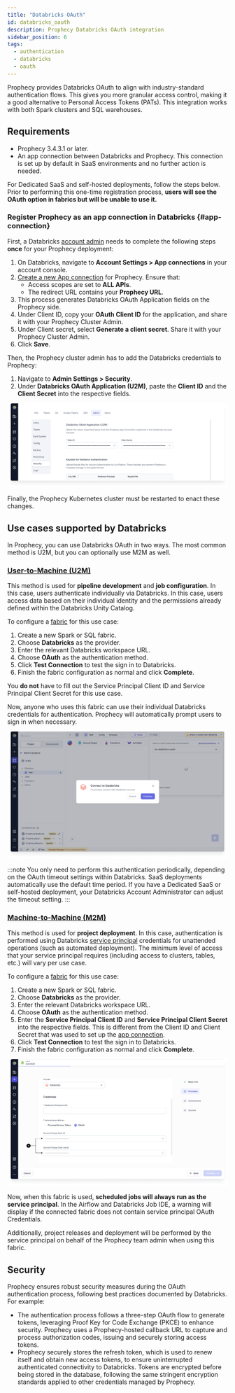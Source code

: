 ```yaml
---
title: "Databricks OAuth"
id: databricks_oauth
description: Prophecy Databricks OAuth integration
sidebar_position: 6
tags:
  - authentication
  - databricks
  - oauth
---
```


Prophecy provides Databricks OAuth to align with industry-standard authentication flows. This gives you more granular access control, making it a good alternative to Personal Access Tokens (PATs). This integration works with both Spark clusters and SQL warehouses.

## Requirements

- Prophecy 3.4.3.1 or later.
- An app connection between Databricks and Prophecy. This connection is set up by default in SaaS environments and no further action is needed.

For Dedicated SaaS and self-hosted deployments, follow the steps below. Prior to performing this one-time registration process, **users will see the OAuth option in fabrics but will be unable to use it.**

### Register Prophecy as an app connection in Databricks {#app-connection}

First, a Databricks [account admin](https://docs.databricks.com/en/admin/index.html#what-are-account-admins) needs to complete the following steps **once** for your Prophecy deployment:

1. On Databricks, navigate to **Account Settings > App connections** in your account console.
1. [Create a new App connection](https://docs.databricks.com/en/integrations/enable-disable-oauth.html#enable-custom-oauth-applications-using-the-databricks-ui) for Prophecy. Ensure that:
   - Access scopes are set to **ALL APIs**.
   - The redirect URL contains your **Prophecy URL**.
1. This process generates Databricks OAuth Application fields on the Prophecy side.
1. Under Client ID, copy your **OAuth Client ID** for the application, and share it with your Prophecy Cluster Admin.
1. Under Client secret, select **Generate a client secret**. Share it with your Prophecy Cluster Admin.
1. Click **Save**.

Then, the Prophecy cluster admin has to add the Databricks credentials to Prophecy:

1. Navigate to **Admin Settings > Security**.
2. Under **Databricks OAuth Application (U2M)**, paste the **Client ID** and the **Client Secret** into the respective fields.

![Security settings in Prophecy](./img/databricks-oauth-admin.png)

Finally, the Prophecy Kubernetes cluster must be restarted to enact these changes.

## Use cases supported by Databricks

In Prophecy, you can use Databricks OAuth in two ways. The most common method is U2M, but you can optionally use M2M as well.

### [User-to-Machine (U2M)](https://docs.databricks.com/en/dev-tools/auth/oauth-u2m.html)

This method is used for **pipeline development** and **job configuration**. In this case, users authenticate individually via Databricks. In this case, users access data based on their individual identity and the permissions already defined within the Databricks Unity Catalog.

To configure a [fabric](docs/concepts/fabrics/fabrics.md) for this use case:

1. Create a new Spark or SQL fabric.
1. Choose **Databricks** as the provider.
1. Enter the relevant Databricks workspace URL.
1. Choose **OAuth** as the authentication method.
1. Click **Test Connection** to test the sign in to Databricks.
1. Finish the fabric configuration as normal and click **Complete**.

You **do not** have to fill out the Service Principal Client ID and Service Principal Client Secret for this use case.

Now, anyone who uses this fabric can use their individual Databricks credentials for authentication. Prophecy will automatically prompt users to sign in when necessary.

![Databricks login prompt](./img/databricks-fabric-login.png)

:::note
You only need to perform this authentication periodically, depending on the OAuth timeout settings within Databricks. SaaS deployments automatically use the default time period. If you have a Dedicated SaaS or self-hosted deployment, your Databricks Account Administrator can adjust the timeout setting.
:::

### [Machine-to-Machine (M2M)](https://docs.databricks.com/en/dev-tools/auth/oauth-m2m.html)

This method is used for **project deployment**. In this case, authentication is performed using Databricks [service principal](https://docs.databricks.com/en/dev-tools/auth/oauth-m2m.html) credentials for unattended operations (such as automated deployment). The minimum level of access that your service principal requires (including access to clusters, tables, etc.) will vary per use case.

To configure a [fabric](docs/concepts/fabrics/fabrics.md) for this use case:

1. Create a new Spark or SQL fabric.
1. Choose **Databricks** as the provider.
1. Enter the relevant Databricks workspace URL.
1. Choose **OAuth** as the authentication method.
1. Enter the **Service Principal Client ID** and **Service Principal Client Secret** into the respective fields. This is different from the Client ID and Client Secret that was used to set up the [app connection](#app-connection).
1. Click **Test Connection** to test the sign in to Databricks.
1. Finish the fabric configuration as normal and click **Complete**.

![Databricks fabric configuration](./img/databricks-fabric-config.png)

Now, when this fabric is used, **scheduled jobs will always run as the service principal**. In the Airflow and Databricks Job IDE, a warning will display if the connected fabric does not contain service principal OAuth Credentials.

Additionally, project releases and deployment will be performed by the service principal on behalf of the Prophecy team admin when using this fabric.

## Security

Prophecy ensures robust security measures during the OAuth authentication process, following best practices documented by Databricks. For example:

- The authentication process follows a three-step OAuth flow to generate tokens, leveraging Proof Key for Code Exchange (PKCE) to enhance security. Prophecy uses a Prophecy-hosted callback URL to capture and process authorization codes, issuing and securely storing access tokens.
- Prophecy securely stores the refresh token, which is used to renew itself and obtain new access tokens, to ensure uninterrupted authenticated connectivity to Databricks. Tokens are encrypted before being stored in the database, following the same stringent encryption standards applied to other credentials managed by Prophecy.
